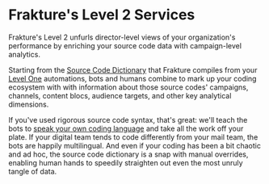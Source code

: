 # Frakture's Level 2 Services

Frakture's Level 2 unfurls director-level views of your organization's performance by enriching your source code data with campaign-level analytics.

Starting from the [Source Code Dictionary](enrichment/source_code_dictionary) that Frakture compiles from your [Level One](level1/level1_intro) automations, bots and humans combine to mark up your coding ecosystem with with information about those source codes' campaigns, channels, content blocs, audience targets, and other key analytical dimensions.

If you've used rigorous source code syntax, that's great: we'll teach the bots to [speak your own coding language](enrichment/source_code_parsing) and take all the work off your plate. If your digital team tends to code differently from your mail team, the bots are happily multilingual. And even if your coding has been a bit chaotic and ad hoc, the source code dictionary is a snap with manual overrides, enabling human hands to speedily straighten out even the most unruly tangle of data.
